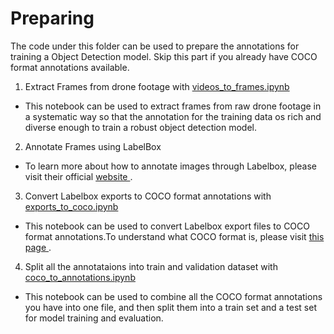 # Preparing

The code under this folder can be used to prepare the annotations for training a Object Detection model. Skip this part if you already have COCO format annotations available.

1. Extract Frames from drone footage with [videos_to_frames.ipynb](videos_to_frames.ipynb)

- This notebook can be used to extract frames from raw drone footage in a systematic way so that the annotation for the training data os rich and diverse enough to train a robust object detection model.

2. Annotate Frames using LabelBox

-  To learn more about how to annotate images through Labelbox, please visit their official <a href="https://labelbox.com/product/annotate/"> website </a>.  

3. Convert Labelbox exports to COCO format annotations with [exports_to_coco.ipynb](exports_to_coco.ipynb)

- This notebook can be used to convert Labelbox export files to COCO format annotations.To understand what COCO format is, please visit  <a href="https://cocodataset.org/#format-data">  this page </a>.

4. Split all the annotataions into train and validation dataset with [coco_to_annotations.ipynb](coco_to_annotations.ipynb)

- This notebook can be used to combine all the COCO format annotations you have into one file, and then split them into a train set and a test set for model training and evaluation.